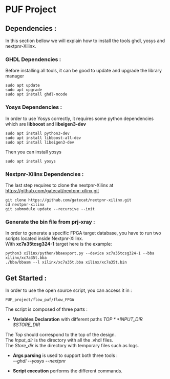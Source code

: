 # PUF Project

## Dependencies : 

In this section bellow we will explain how to install the tools ghdl, yosys and nextpnr-Xilinx.

### GHDL Dependencies :
Before installing all tools, it can be good to update and upgrade the library manager
```
sudo apt update
sudo apt upgrade
sudo apt install ghdl-mcode 
```

### Yosys Dependencies :
In order to use Yosys correctly, it requires some python dependencies which are **libboost** and **libeigen3-dev** 
```
sudo apt install python3-dev
sudo apt install libboost-all-dev
sudo apt install libeigen3-dev
```
Then you can install yosys
```
sudo apt install yosys
```

### Nextpnr-Xilinx Dependencies :
The last step requires to clone the nextpnr-Xilinx at https://github.com/gatecat/nextpnr-xilinx.git
```
git clone https://github.com/gatecat/nextpnr-xilinx.git
cd nextpnr-xilinx
git submodule update --recursive --init
```

### Generate the bin file from prj-xray :
In order to generate a specific FPGA target database, you have to run two scripts located inside Nextpnr-Xilinx.  
With **xc7a35tcsg324-1** target here is the example: 
```
python3 xilinx/python/bbaexport.py --device xc7a35tcsg324-1 --bba xilinx/xc7a35t.bba
./bba/bbasm --l xilinx/xc7a35t.bba xilinx/xc7a35t.bin
```

## Get Started : 

In order to use the open source script, you can access it in :
```
PUF_project/flow_puf/flow_FPGA
```
The script is composed of three parts :  
- **Variables Declaration** with different paths *$TOP* *$INPUT_DIR* *$STORE_DIR*  

The *Top* should correspond to the top of the design.  
The *Input_dir* is the directory with all the .vhdl files.  
The *Store_dir* is the directory with temporary files such as logs.

- **Args parsing** is used to support both three tools :  
*--ghdl*  *--yosys*  *--nextpnr*
  
- **Script execution** performs the different commands.

